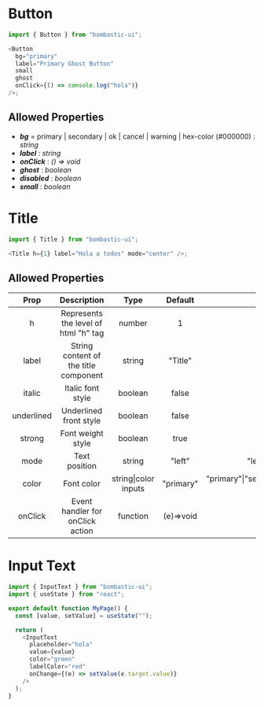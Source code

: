 # Button

```javascript
import { Button } from "bombastic-ui";

<Button
  bg="primary"
  label="Primary Ghost Button"
  small
  ghost
  onClick={() => console.log("hola")}
/>;
```

## Allowed Properties

- **_bg_** = primary | secondary | ok | cancel | warning | hex-color (#000000) : _string_
- **_label_** : _string_
- **_onClick_** : _() => void_
- **_ghost_** : _boolean_
- **_disabled_** : _boolean_
- **_small_** : _boolean_

# Title

```javascript
import { Title } from "bombastic-ui";

<Title h={1} label="Hola a todos" mode="center" />;
```

## Allowed Properties

|    Prop    |              Description              |         Type         |  Default  |                             Allowed Inputs                              |
| :--------: | :-----------------------------------: | :------------------: | :-------: | :---------------------------------------------------------------------: |
|     h      | Represents the level of html "h" tag  |        number        |     1     |                            1\|2\|3\|4\|5\|6                             |
|   label    | String content of the title component |        string        |  "Title"  |                                 strings                                 |
|   italic   |           Italic font style           |       boolean        |   false   |                               false\|true                               |
| underlined |        Underlined front style         |       boolean        |   false   |                               false\|true                               |
|   strong   |           Font weight style           |       boolean        |   true    |                               false\|true                               |
|    mode    |             Text position             |        string        |  "left"   |                  "left"\|"right"\|"center"\|"justify"                   |
|   color    |              Font color               | string\|color inputs | "primary" | "primary"\|"secondary"\|"ok"\|"cancel"\|"warning"\|hex color\|rgb color |
|  onClick   |   Event handler for onClick action    |       function       | (e)=>void |                                functions                                |

# Input Text

```javascript
import { InputText } from "bombastic-ui";
import { useState } from "react";

export default function MyPage() {
  const [value, setValue] = useState("");

  return (
    <InputText
      placeholder="hola"
      value={value}
      color="green"
      labelColor="red"
      onChange={(e) => setValue(e.target.value)}
    />
  );
}
```

